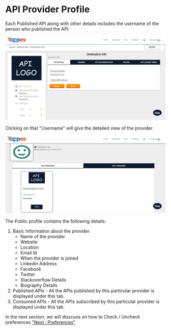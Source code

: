 API Provider Profile
====================

Each Published API along with other details includes the username of the
person who published the API.

![](images/account/provider_profile_view01.png)

Clicking on that "Username" will give the detailed view of the provider.

![](images/account/provider_profile_view02.png)

The Public profile contains the following details:

1.  Basic Information about the provider.
    -   Name of the provider
    -   Website
    -   Location
    -   Email Id
    -   When the provider is joined
    -   Linkedin Address
    -   Facebook
    -   Twitter
    -   Stackoverflow Details
    -   Biography Details
2.  Published APIs - All the APIs published by this particular provider
    is displayed under this tab.
3.  Consumed APIs - All the APIs subscribed by this particular provider
    is displayed under this tab.

In the next section, we will disscuss on how to Check / Uncheck
preferences ["Next : Preferences"](preferences)
